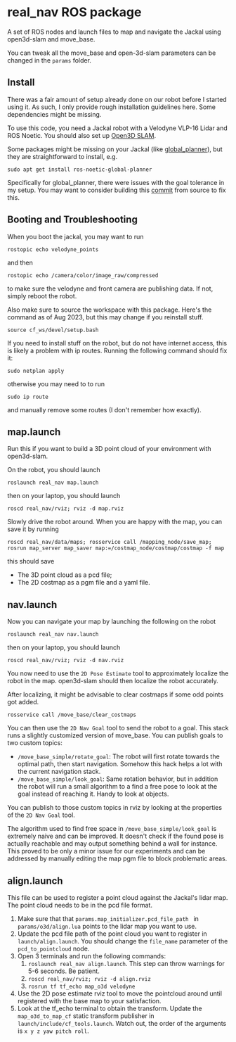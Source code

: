# real_nav ROS package
A set of ROS nodes and launch files to map and navigate the Jackal using
open3d-slam and move_base.

You can tweak all the
move_base and open-3d-slam parameters can be changed in the `params` folder.

## Install

There was a fair amount of setup already done on our robot before I started using it. As such, I only provide rough installation guidelines here. 
Some dependencies might be missing.

To use this code, you need a Jackal robot with a Velodyne VLP-16 Lidar and ROS Noetic. You should also set up 
[Open3D SLAM](https://open3d-slam.readthedocs.io/en/latest/).

Some packages might be missing on your Jackal (like [global_planner](http://wiki.ros.org/global_planner)), but they
are straightforward to install, e.g.

```shell
sudo apt get install ros-noetic-global-planner
```
Specifically for global_planner, there were issues with the goal tolerance in my setup. You may want to consider
building this [commit](https://github.com/wyca-robotics/navigation/tree/81f71d1e6fc77fdde996d0ecfb06d457cbb6b94b) from source to fix this.

## Booting and Troubleshooting
When you boot the jackal, you may want to run
```shell
rostopic echo velodyne_points
```
and then

```shell
rostopic echo /camera/color/image_raw/compressed
```
to make sure the velodyne and front camera are publishing data. If not, simply reboot the robot.

Also make sure to source the workspace with this package. Here's the command as of
Aug 2023, but this may change if you reinstall stuff.
```shell
source cf_ws/devel/setup.bash 
```

If you need to install stuff on the robot, but do not have internet access, this is likely
a problem with ip routes. Running the following command should fix it:
```shell
sudo netplan apply
```
otherwise you may need to to run 
```shell
sudo ip route
```
and manually remove some routes (I don't remember how exactly).

## map.launch
Run this if you want to build a 3D point cloud of your environment with open3d-slam. 

On the robot, you should launch
```shell
roslaunch real_nav map.launch
```

then on your laptop, you should launch
```shell
roscd real_nav/rviz; rviz -d map.rviz
```
Slowly drive the robot around. When you are
happy with the map, you can save it by running
```shell
roscd real_nav/data/maps; rosservice call /mapping_node/save_map; rosrun map_server map_saver map:=/costmap_node/costmap/costmap -f map
```
this should save 
* The 3D point cloud as a pcd file;
* The 2D costmap as a pgm file and a yaml file.
 
## nav.launch
Now you can navigate your map by launching the following on the robot
```shell
roslaunch real_nav nav.launch
```

then on your laptop, you should launch
```shell
roscd real_nav/rviz; rviz -d nav.rviz
```

You now need to use the `2D Pose Estimate` tool to approximately localize the robot in 
the map. open3d-slam should then localize the robot accurately. 

After localizing, it might be advisable to clear costmaps if some odd points got added.
```shell
rosservice call /move_base/clear_costmaps
```

You can then use the `2D Nav Goal` tool to send the robot to a goal. This stack runs a
slightly customized version of move_base. You can publish goals to two custom topics:
* `/move_base_simple/rotate_goal`: The robot will first rotate towards the optimal path, then start navigation. Somehow this hack helps a lot with the current navigation stack.
* `/move_base_simple/look_goal`: Same rotation behavior, but in addition the robot will run a small algorithm to a find a free pose to look at the goal instead of reaching it. Handy to look at objects.

You can publish to those custom topics in rviz by looking at the properties of the `2D Nav Goal` tool.

The algorithm used to find free space in `/move_base_simple/look_goal` is extremely naive and can be improved. It doesn't check
if the found pose is actually reachable and may output something behind a wall for instance. This proved to be only a minor issue
for our experiments and can be addressed by manually editing the map pgm file to block problematic areas.


## align.launch
This file can be used to register a point cloud against the Jackal's lidar map. The point cloud needs
to be in the pcd file format.
1. Make sure that that `params.map_initializer.pcd_file_path ` in `params/o3d/align.lua` points to the lidar map you want to use.
2. Update the pcd file path of the point cloud you want to register in `launch/align.launch`. You should change the `file_name` parameter of the `pcd_to_pointcloud` node.
3. Open 3 terminals and run the following commands:
    1. `roslaunch real_nav align.launch`. This step can throw warnings for 5-6 seconds. Be patient.
    2. `roscd real_nav/rviz; rviz -d align.rviz`
    3. `rosrun tf tf_echo map_o3d velodyne`
4. Use the 2D pose estimate rviz tool to move the pointcloud around until registered with the base map to your satisfaction.
5. Look at the tf_echo terminal to obtain the transform. Update the `map_o3d_to_map_cf` static transform publisher in `launch/include/cf_tools.launch`. Watch out, the order of the arguments is `x y z yaw pitch roll`.

